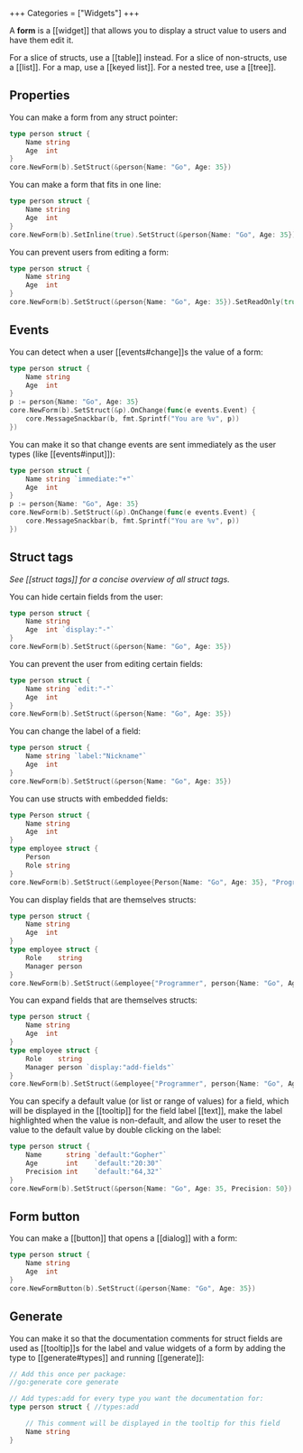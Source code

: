 +++
Categories = ["Widgets"]
+++

A **form** is a [[widget]] that allows you to display a struct value to users and have them edit it.

For a slice of structs, use a [[table]] instead. For a slice of non-structs, use a [[list]]. For a map, use a [[keyed list]]. For a nested tree, use a [[tree]].

## Properties

You can make a form from any struct pointer:

```Go
type person struct {
    Name string
    Age  int
}
core.NewForm(b).SetStruct(&person{Name: "Go", Age: 35})
```

You can make a form that fits in one line:

```Go
type person struct {
    Name string
    Age  int
}
core.NewForm(b).SetInline(true).SetStruct(&person{Name: "Go", Age: 35})
```

You can prevent users from editing a form:

```Go
type person struct {
    Name string
    Age  int
}
core.NewForm(b).SetStruct(&person{Name: "Go", Age: 35}).SetReadOnly(true)
```

## Events

You can detect when a user [[events#change]]s the value of a form:

```Go
type person struct {
    Name string
    Age  int
}
p := person{Name: "Go", Age: 35}
core.NewForm(b).SetStruct(&p).OnChange(func(e events.Event) {
    core.MessageSnackbar(b, fmt.Sprintf("You are %v", p))
})
```

You can make it so that change events are sent immediately as the user types (like [[events#input]]):

```Go
type person struct {
    Name string `immediate:"+"`
    Age  int
}
p := person{Name: "Go", Age: 35}
core.NewForm(b).SetStruct(&p).OnChange(func(e events.Event) {
    core.MessageSnackbar(b, fmt.Sprintf("You are %v", p))
})
```

## Struct tags

*See [[struct tags]] for a concise overview of all struct tags.*

You can hide certain fields from the user:

```Go
type person struct {
    Name string
    Age  int `display:"-"`
}
core.NewForm(b).SetStruct(&person{Name: "Go", Age: 35})
```

You can prevent the user from editing certain fields:

```Go
type person struct {
    Name string `edit:"-"`
    Age  int
}
core.NewForm(b).SetStruct(&person{Name: "Go", Age: 35})
```

You can change the label of a field:

```Go
type person struct {
    Name string `label:"Nickname"`
    Age  int
}
core.NewForm(b).SetStruct(&person{Name: "Go", Age: 35})
```

You can use structs with embedded fields:

```Go
type Person struct {
    Name string
    Age  int
}
type employee struct {
    Person
    Role string
}
core.NewForm(b).SetStruct(&employee{Person{Name: "Go", Age: 35}, "Programmer"})
```

You can display fields that are themselves structs:

```Go
type person struct {
    Name string
    Age  int
}
type employee struct {
    Role    string
    Manager person
}
core.NewForm(b).SetStruct(&employee{"Programmer", person{Name: "Go", Age: 35}})
```

You can expand fields that are themselves structs:

```Go
type person struct {
    Name string
    Age  int
}
type employee struct {
    Role    string
    Manager person `display:"add-fields"`
}
core.NewForm(b).SetStruct(&employee{"Programmer", person{Name: "Go", Age: 35}})
```

You can specify a default value (or list or range of values) for a field, which will be displayed in the [[tooltip]] for the field label [[text]], make the label highlighted when the value is non-default, and allow the user to reset the value to the default value by double clicking on the label:

```Go
type person struct {
    Name      string `default:"Gopher"`
    Age       int    `default:"20:30"`
    Precision int    `default:"64,32"`
}
core.NewForm(b).SetStruct(&person{Name: "Go", Age: 35, Precision: 50})
```

## Form button

You can make a [[button]] that opens a [[dialog]] with a form:

```Go
type person struct {
    Name string
    Age  int
}
core.NewFormButton(b).SetStruct(&person{Name: "Go", Age: 35})
```

## Generate

You can make it so that the documentation comments for struct fields are used as [[tooltip]]s for the label and value widgets of a form by adding the type to [[generate#types]] and running [[generate]]:

```go
// Add this once per package:
//go:generate core generate

// Add types:add for every type you want the documentation for:
type person struct { //types:add

    // This comment will be displayed in the tooltip for this field
    Name string
}
```
